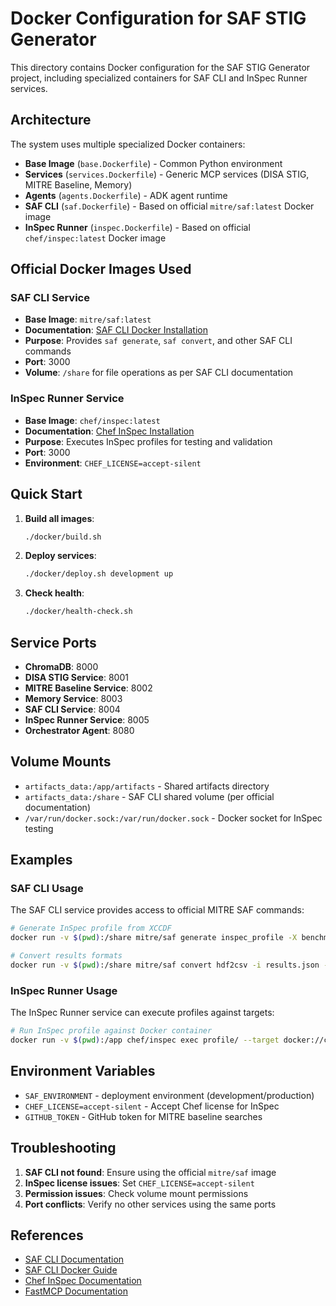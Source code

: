 # Docker Configuration for SAF STIG Generator

This directory contains Docker configuration for the SAF STIG Generator project, including specialized containers for SAF CLI and InSpec Runner services.

## Architecture

The system uses multiple specialized Docker containers:

- **Base Image** (`base.Dockerfile`) - Common Python environment
- **Services** (`services.Dockerfile`) - Generic MCP services (DISA STIG, MITRE Baseline, Memory)
- **Agents** (`agents.Dockerfile`) - ADK agent runtime
- **SAF CLI** (`saf.Dockerfile`) - Based on official `mitre/saf:latest` Docker image
- **InSpec Runner** (`inspec.Dockerfile`) - Based on official `chef/inspec:latest` Docker image

## Official Docker Images Used

### SAF CLI Service

- **Base Image**: `mitre/saf:latest`
- **Documentation**: [SAF CLI Docker Installation](https://saf-cli.mitre.org/#installation-via-docker)
- **Purpose**: Provides `saf generate`, `saf convert`, and other SAF CLI commands
- **Port**: 3000
- **Volume**: `/share` for file operations as per SAF CLI documentation

### InSpec Runner Service

- **Base Image**: `chef/inspec:latest`
- **Documentation**: [Chef InSpec Installation](https://docs.chef.io/inspec/install/)
- **Purpose**: Executes InSpec profiles for testing and validation
- **Port**: 3000
- **Environment**: `CHEF_LICENSE=accept-silent`

## Quick Start

1. **Build all images**:

   ```bash
   ./docker/build.sh
   ```

2. **Deploy services**:

   ```bash
   ./docker/deploy.sh development up
   ```

3. **Check health**:

   ```bash
   ./docker/health-check.sh
   ```

## Service Ports

- **ChromaDB**: 8000
- **DISA STIG Service**: 8001
- **MITRE Baseline Service**: 8002  
- **Memory Service**: 8003
- **SAF CLI Service**: 8004
- **InSpec Runner Service**: 8005
- **Orchestrator Agent**: 8080

## Volume Mounts

- `artifacts_data:/app/artifacts` - Shared artifacts directory
- `artifacts_data:/share` - SAF CLI shared volume (per official documentation)
- `/var/run/docker.sock:/var/run/docker.sock` - Docker socket for InSpec testing

## Examples

### SAF CLI Usage

The SAF CLI service provides access to official MITRE SAF commands:

```bash
# Generate InSpec profile from XCCDF
docker run -v $(pwd):/share mitre/saf generate inspec_profile -X benchmark.xml -o profile

# Convert results formats
docker run -v $(pwd):/share mitre/saf convert hdf2csv -i results.json -o report.csv
```

### InSpec Runner Usage

The InSpec Runner service can execute profiles against targets:

```bash
# Run InSpec profile against Docker container
docker run -v $(pwd):/app chef/inspec exec profile/ --target docker://container_id
```

## Environment Variables

- `SAF_ENVIRONMENT` - deployment environment (development/production)
- `CHEF_LICENSE=accept-silent` - Accept Chef license for InSpec
- `GITHUB_TOKEN` - GitHub token for MITRE baseline searches

## Troubleshooting

1. **SAF CLI not found**: Ensure using the official `mitre/saf` image
2. **InSpec license issues**: Set `CHEF_LICENSE=accept-silent`
3. **Permission issues**: Check volume mount permissions
4. **Port conflicts**: Verify no other services using the same ports

## References

- [SAF CLI Documentation](https://saf-cli.mitre.org/)
- [SAF CLI Docker Guide](https://saf-cli.mitre.org/#installation-via-docker)
- [Chef InSpec Documentation](https://docs.chef.io/inspec/)
- [FastMCP Documentation](https://github.com/jlowin/fastmcp)
